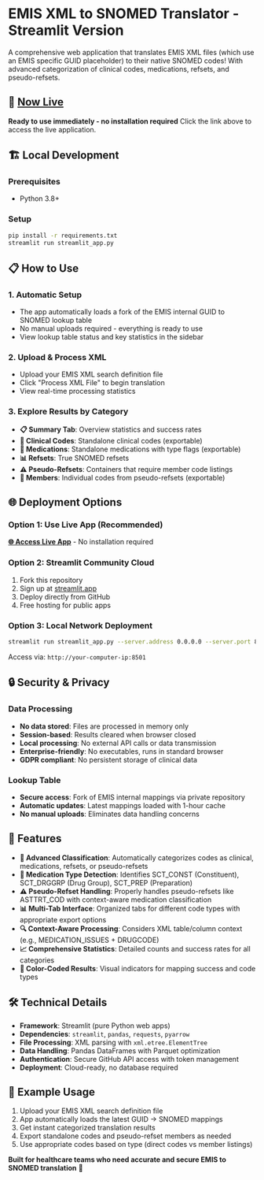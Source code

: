 # EMIS XML to SNOMED Translator - Streamlit Version

A comprehensive web application that translates EMIS XML files (which use an EMIS specific GUID placeholder) to their native SNOMED codes!
With advanced categorization of clinical codes, medications, refsets, and pseudo-refsets.

## 🚀 **[Now Live](https://emis-xml-convertor.streamlit.app/)**

**Ready to use immediately - no installation required** Click the link above to access the live application.

## 🏗️ Local Development

### Prerequisites
- Python 3.8+

### Setup
```bash
pip install -r requirements.txt
streamlit run streamlit_app.py
```

## 📋 How to Use

### 1. Automatic Setup
- The app automatically loads a fork of the EMIS internal GUID to SNOMED lookup table
- No manual uploads required - everything is ready to use
- View lookup table status and key statistics in the sidebar

### 2. Upload & Process XML
- Upload your EMIS XML search definition file
- Click "Process XML File" to begin translation
- View real-time processing statistics

### 3. Explore Results by Category
- **📋 Summary Tab**: Overview statistics and success rates
- **🏥 Clinical Codes**: Standalone clinical codes (exportable)
- **💊 Medications**: Standalone medications with type flags (exportable)
- **📊 Refsets**: True SNOMED refsets
- **⚠️ Pseudo-Refsets**: Containers that require member code listings
- **📝 Members**: Individual codes from pseudo-refsets (exportable)

## 🌐 Deployment Options

### Option 1: Use Live App (Recommended)
**[🌐 Access Live App](https://emis-xml-convertor.streamlit.app/)** - No installation required

### Option 2: Streamlit Community Cloud
1. Fork this repository
2. Sign up at [streamlit.app](https://streamlit.app/)
3. Deploy directly from GitHub
4. Free hosting for public apps

### Option 3: Local Network Deployment
```bash
streamlit run streamlit_app.py --server.address 0.0.0.0 --server.port 8501
```
Access via: `http://your-computer-ip:8501`

## 🔒 Security & Privacy

### Data Processing
- **No data stored**: Files are processed in memory only
- **Session-based**: Results cleared when browser closed
- **Local processing**: No external API calls or data transmission
- **Enterprise-friendly**: No executables, runs in standard browser
- **GDPR compliant**: No persistent storage of clinical data

### Lookup Table
- **Secure access**: Fork of EMIS internal mappings via private repository
- **Automatic updates**: Latest mappings loaded with 1-hour cache
- **No manual uploads**: Eliminates data handling concerns

## 🎯 Features

- **🧠 Advanced Classification**: Automatically categorizes codes as clinical, medications, refsets, or pseudo-refsets
- **💊 Medication Type Detection**: Identifies SCT_CONST (Constituent), SCT_DRGGRP (Drug Group), SCT_PREP (Preparation)
- **⚠️ Pseudo-Refset Handling**: Properly handles pseudo-refsets like ASTTRT_COD with context-aware medication classification
- **📊 Multi-Tab Interface**: Organized tabs for different code types with appropriate export options
- **🔍 Context-Aware Processing**: Considers XML table/column context (e.g., MEDICATION_ISSUES + DRUGCODE)
- **📈 Comprehensive Statistics**: Detailed counts and success rates for all categories
- **🎨 Color-Coded Results**: Visual indicators for mapping success and code types

## 🛠️ Technical Details

- **Framework**: Streamlit (pure Python web apps)
- **Dependencies**: `streamlit`, `pandas`, `requests`, `pyarrow`
- **File Processing**: XML parsing with `xml.etree.ElementTree`
- **Data Handling**: Pandas DataFrames with Parquet optimization
- **Authentication**: Secure GitHub API access with token management
- **Deployment**: Cloud-ready, no database required

## 📝 Example Usage

1. Upload your EMIS XML search definition file
2. App automatically loads the latest GUID → SNOMED mappings
3. Get instant categorized translation results
4. Export standalone codes and pseudo-refset members as needed
5. Use appropriate codes based on type (direct codes vs member listings)

**Built for healthcare teams who need accurate and secure EMIS to SNOMED translation** 🏥